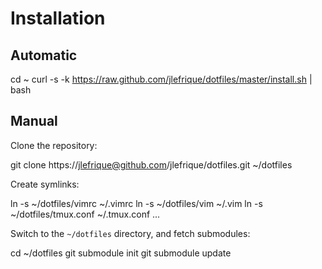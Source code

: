 Installation
============

Automatic
---------

  cd ~
  curl -s -k https://raw.github.com/jlefrique/dotfiles/master/install.sh | bash

Manual
------

Clone the repository:

  git clone https://jlefrique@github.com/jlefrique/dotfiles.git ~/dotfiles

Create symlinks:

  ln -s ~/dotfiles/vimrc ~/.vimrc
  ln -s ~/dotfiles/vim ~/.vim
  ln -s ~/dotfiles/tmux.conf ~/.tmux.conf
  ...

Switch to the `~/dotfiles` directory, and fetch submodules:

  cd ~/dotfiles
  git submodule init
  git submodule update

